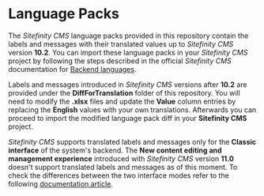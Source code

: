 # Language Packs
The *Sitefinity CMS* language packs provided in this repository contain the labels and messages with their translated values up to *Sitefinity CMS* version **10.2**. You can import these language packs in your *Sitefinity CMS* project by following the steps described in the official *Sitefinity CMS* documentation for [Backend languages](https://www.progress.com/documentation/sitefinity-cms/backend-languages).

Labels and messages introduced in *Sitefinity CMS* versions after **10.2** are provided under the **DiffForTranslation** folder of this repository. You will need to modify the **.xlsx** files and update the **Value** column entries by replacing the **English** values with your own translations. Afterwards you can proceed to import the modified language pack diff in your **Sitefinity CMS** project.

*Sitefinity CMS* supports translated labels and messages only for the **Classic interface** of the system's backend. The **New content editing and management experience** introduced with *Sitefinity CMS* version **11.0** doesn't support translated labels and messages as of this moment. To check the differences between the two interface modes refer to the following [documentation article](https://www.progress.com/documentation/sitefinity-cms/reference-new-content-editing-experience-and-the-classic-interface).
